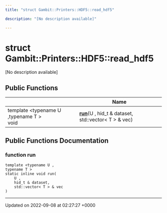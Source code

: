 ```yaml
---
title: "struct Gambit::Printers::HDF5::read_hdf5"

description: "[No description available]"

---
```


# struct Gambit::Printers::HDF5::read_hdf5



[No description available]

## Public Functions

|                | Name           |
| -------------- | -------------- |
| template <typename U ,typename T \> <br>void | **[run](/documentation/code/classes/structgambit_1_1printers_1_1hdf5_1_1read__hdf5/#function-run)**(U , hid_t & dataset, std::vector< T > & vec) |

## Public Functions Documentation

### function run

```
template <typename U ,
typename T >
static inline void run(
    U ,
    hid_t & dataset,
    std::vector< T > & vec
)
```


-------------------------------

Updated on 2022-09-08 at 02:27:27 +0000